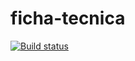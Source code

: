 # ficha-tecnica

[![Build status](https://ci.appveyor.com/api/projects/status/3dr1oymymq5x8a4h/branch/master?svg=true)](https://ci.appveyor.com/project/benhurott/ficha-tecnica/branch/master)
